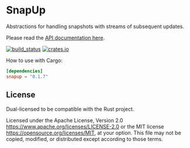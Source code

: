 # SnapUp

Abstractions for handling snapshots with streams of subsequent updates.

Please read the [API documentation here](https://docs.rs/snapup/).

[![build_status](https://github.com/extremeandy/snapup/actions/workflows/ci.yml/badge.svg)](https://github.com/extremeandy/snapup/actions)
[![crates.io](https://img.shields.io/crates/v/snapup.svg)](https://crates.io/crates/snapup)

How to use with Cargo:

```toml
[dependencies]
snapup = "0.1.7"
```

## License

Dual-licensed to be compatible with the Rust project.

Licensed under the Apache License, Version 2.0
https://www.apache.org/licenses/LICENSE-2.0 or the MIT license
https://opensource.org/licenses/MIT, at your
option. This file may not be copied, modified, or distributed
except according to those terms.
